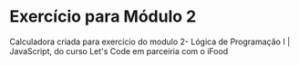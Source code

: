 # Exercício para Módulo 2

Calculadora criada para exercício do modulo 2- Lógica de Programação I | JavaScript, do curso Let's Code em parceiria com o iFood